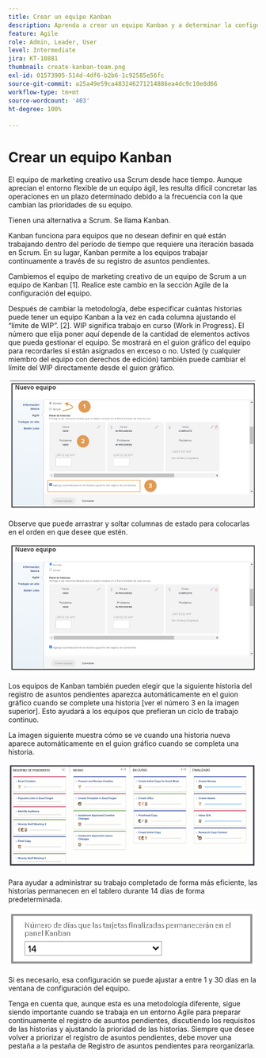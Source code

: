 ```yaml
---
title: Crear un equipo Kanban
description: Aprenda a crear un equipo Kanban y a determinar la configuración de este.
feature: Agile
role: Admin, Leader, User
level: Intermediate
jira: KT-10881
thumbnail: create-kanban-team.png
exl-id: 01573905-514d-4df6-b2b6-1c92585e56fc
source-git-commit: a25a49e59ca483246271214886ea4dc9c10e8d66
workflow-type: tm+mt
source-wordcount: '403'
ht-degree: 100%

---
```


# Crear un equipo Kanban

El equipo de marketing creativo usa Scrum desde hace tiempo. Aunque aprecian el entorno flexible de un equipo ágil, les resulta difícil concretar las operaciones en un plazo determinado debido a la frecuencia con la que cambian las prioridades de su equipo.

Tienen una alternativa a Scrum. Se llama Kanban.

Kanban funciona para equipos que no desean definir en qué están trabajando dentro del período de tiempo que requiere una iteración basada en Scrum. En su lugar, Kanban permite a los equipos trabajar continuamente a través de su registro de asuntos pendientes.

Cambiemos el equipo de marketing creativo de un equipo de Scrum a un equipo de Kanban [1]. Realice este cambio en la sección Agile de la configuración del equipo.

Después de cambiar la metodología, debe especificar cuántas historias puede tener un equipo Kanban a la vez en cada columna ajustando el “límite de WIP”. [2]. WIP significa trabajo en curso (Work in Progress). El número que elija poner aquí depende de la cantidad de elementos activos que pueda gestionar el equipo. Se mostrará en el guion gráfico del equipo para recordarles si están asignados en exceso o no. Usted (y cualquier miembro del equipo con derechos de edición) también puede cambiar el límite del WIP directamente desde el guion gráfico.

![Página de Configuración de equipo](assets/teamspage-01.png)

Observe que puede arrastrar y soltar columnas de estado para colocarlas en el orden en que desee que estén.

![Página de Configuración de equipo](assets/teamspage-02.png)

Los equipos de Kanban también pueden elegir que la siguiente historia del registro de asuntos pendientes aparezca automáticamente en el guion gráfico cuando se complete una historia [ver el número 3 en la imagen superior]. Esto ayudará a los equipos que prefieran un ciclo de trabajo continuo.


La imagen siguiente muestra cómo se ve cuando una historia nueva aparece automáticamente en el guion gráfico cuando se completa una historia.

![Página de Configuración de equipo](assets/teamspage-03.png)

Para ayudar a administrar su trabajo completado de forma más eficiente, las historias permanecen en el tablero durante 14 días de forma predeterminada.

![Página de Configuración de equipo](assets/teampage-04.png)

Si es necesario, esa configuración se puede ajustar a entre 1 y 30 días en la ventana de configuración del equipo.

Tenga en cuenta que, aunque esta es una metodología diferente, sigue siendo importante cuando se trabaja en un entorno Agile para preparar continuamente el registro de asuntos pendientes, discutiendo los requisitos de las historias y ajustando la prioridad de las historias. Siempre que desee volver a priorizar el registro de asuntos pendientes, debe mover una pestaña a la pestaña de Registro de asuntos pendientes para reorganizarla.
